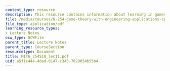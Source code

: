 ```yaml
---
content_type: resource
description: This resource contains information about learning in games.
file: /media/courses/6-254-game-theory-with-engineering-applications-spring-2010/a5f1c4444dad0147c3437029054b55b4_MIT6_254S10_lec11.pdf
file_type: application/pdf
learning_resource_types:
- Lecture Notes
ocw_type: OCWFile
parent_title: Lecture Notes
parent_type: CourseSection
resourcetype: Document
title: MIT6_254S10_lec11.pdf
uid: a5f1c444-4dad-0147-c343-7029054b55b4
---
```

